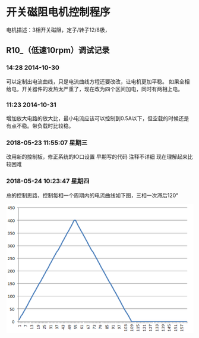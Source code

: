 # 开关磁阻电机控制程序 

电机描述：3相开关磁阻，定子/转子12/8极， 

## R10_（低速10rpm）调试记录

### 14:28 2014-10-30

可以定制出电流曲线，只是电流曲线方程还要改改，让电机更加平稳。
如果全相给电，开关器件的发热太严重了，现在改为四个区间加电，同时有两相上电。

### 11:23 2014-10-31

增加放大电路的放大比，最小电流应该可以控制到0.5A以下，但空载的时候还是有点不稳。带负载时比较稳。

### 2018-05-23 11:55:07 星期三

改用新的控制板，修正系统的IO口设置
早期写的代码 注释不详细 现在理解起来比较困难

### 2018-05-24 10:23:47 星期四

总的控制思路，控制每相一个周期内的电流曲线如下图，三相一次滞后120°

![电流曲线](/images/current_trig.png "三角形电流曲线")

